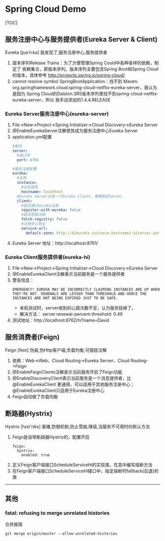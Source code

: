 # Spring Cloud Demo
[TOC]
## 服务注册中心与服务提供者(Eureka Server & Client)
Eureka  [juəˈri:kə] 我发现了,服务注册中心,服务提供者

1. 版本序列Release Trains：为了方便管理Spring Could中各种各样的依赖，制定了
依赖集合，即版本序列。版本序列主要包含Spring Boot和Spring Cloud的版本，具体参考
http://projects.spring.io/spring-cloud/
2. cannot resolve symbol SpringBootApplication：找不到
Maven: org.springframework.cloud:spring-cloud-netflix-eureka-server，我认为是因为
Spring Cloud的Dalston.SR5版本序列里找不到spring-cloud-netflix-eureka-server，所以
我手动添加的<version>1.4.4.RELEASE</version>

### Eureka Server服务注册中心(eureka-server)

1. File->New->Project->Spring Initializer->Cloud Discovery->Eureka Server
2. @EnableEurekaServer注解使其成为服务注册中心Eureka Server
3. application.yml配置
    ```yml
    #服务
    server:
      #端口号
      port: 8761

    #服务注册配置
    eureka:
      #实例
      instance:
        #主机域名
        hostname: localhost
      #Eureka Server也是一个Eureka Client，需要制定Server
      client:
        #是否通过eureka注册
        register-with-eureka: false
        #是否获取注册
        fetch-registry: false
        #注册中心地址
        service-url:
          default-zone: http://${eureka.instance.hostname}:${server.port}/eureka/
    ```
4. Eureka Server 地址：http://localhost:8761/
### Eureka Client服务提供者(eureka-hi)

1. File->New->Project->Spring Initializer->Cloud Discovery->Eureka Server
2. @EnableEurekaClient注解表示当前服务是一个服务提供者
3. 警告信息：
    ```
    EMERGENCY! EUREKA MAY BE INCORRECTLY CLAIMING INSTANCES ARE UP WHEN THEY'RE NOT. RENEWALS ARE LESSER THAN THRESHOLD AND HENCE THE INSTANCES ARE NOT BEING EXPIRED JUST TO BE SAFE.
    ```
    - 本机测试时，server收到的心跳次数不足，认为服务挂掉了。
    - 解决方法：  server.renewal-percent-threshold: 0.49
4. 测试地址：http://localhost:8762/hi?name=David

## 服务消费者(Feign)
Feign [feɪn] 伪装,伪Http客户端,负载均衡,可插拔注解

1. 依赖：Web->Web、Cloud Routing->Eureka Server、Cloud Routing->Feign
2. @EnableFeignClients注解表示当前服务开启了Feign功能
3. @EnableDiscoveryClient表示当前服务是一个消息提供者，比@EnableEurekaClient
更通用，可以适用于其他服务注册中心；@EnableEurekaClient只适用于Eureka注册中心
4. Feign自动做了负载均衡

## 断路器(Hystrix)
Hystrix [hɪst'rɪks]  豪猪,防御机制,防止雪崩,降级,当服务不可用时的默认方法

1. Feign是自带断路器Hystrix的，配置开启
    ```
    feign:
      hystrix:
        enabled: true
    ```
2. 定义Feign客户端接口ScheduleServiceHi的实现类，在其中编写熔断方法
3. 在Feign客户端接口ScheduleServiceHi接口中，指定熔断时fallback(后退)的类

-------------
## 其他
### fatal: refusing to merge unrelated histories
合并报错
```
git merge origin/master --allow-unrelated-histories
```

